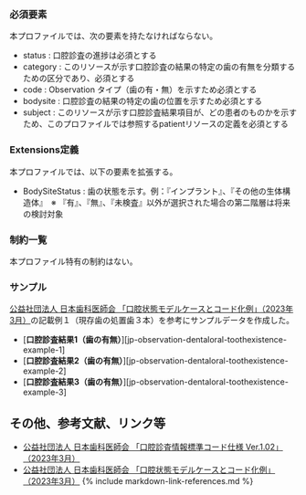 ### 必須要素
本プロファイルでは、次の要素を持たなければならない。

- status : 口腔診査の進捗は必須とする
- category : このリソースが示す口腔診査の結果の特定の歯の有無を分類するための区分であり、必須とする
- code : Observation タイプ（歯の有・無）を示すため必須とする
- bodysite : 口腔診査の結果の特定の歯の位置を示すため必須とする
- subject : このリソースが示す口腔診査結果項目が、どの患者のものかを示すため、このプロファイルでは参照するpatientリソースの定義を必須とする

### Extensions定義
本プロファイルでは、以下の要素を拡張する。
- BodySiteStatus : 歯の状態を示す。例：『インプラント』、『その他の生体構造体』　※ 『有』、『無』、『未検査』以外が選択された場合の第二階層は将来の検討対象

### 制約一覧
本プロファイル特有の制約はない。

<!--
## 利用方法

### OperationおよびSearch Parameter 一覧

#### Search Parameter一覧

#### Operation一覧
-->

### サンプル
 [公益社団法人 日本歯科医師会 「口腔状態モデルケースとコード化例」（2023年3月）](https://www.jda.or.jp/dentist/program/pdf/Oral-examination-Information-Standard-Code_v1.02-proportional.pdf)の記載例１（現存歯の処置歯３本）を参考にサンプルデータを作成した。

* [**口腔診査結果1（歯の有無）**][jp-observation-dentaloral-toothexistence-example-1]  
* [**口腔診査結果2（歯の有無）**][jp-observation-dentaloral-toothexistence-example-2]
* [**口腔診査結果3（歯の有無）**][jp-observation-dentaloral-toothexistence-example-3]

## その他、参考文献、リンク等
- [公益社団法人 日本歯科医師会 「口腔診査情報標準コード仕様 Ver.1.02」（2023年3月）](https://www.jda.or.jp/dentist/program/pdf/Oral-examination-Information-Standard-Code_v1.02.pdf)
- [公益社団法人 日本歯科医師会 「口腔状態モデルケースとコード化例」（2023年3月）](https://www.jda.or.jp/dentist/program/pdf/Oral-examination-Information-Standard-Code_v1.02-proportional.pdf)
{% include markdown-link-references.md %}

